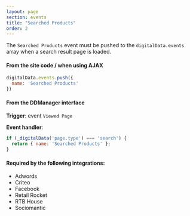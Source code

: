 ```yaml
---
layout: page
section: events
title: "Searched Products"
order: 2
---
```

The `Searched Products` event must be pushed to the `digitalData.events` array when a search result page is loaded.

#### From the site code / when using AJAX
```javascript
digitalData.events.push({
  name: 'Searched Products'
})
```


#### From the DDManager interface
**Trigger**: event `Viewed Page`

**Event handler**:
```javascript
if (_digitalData('page.type') === 'search') {
  return { name: 'Searched Products' };
}
```

#### Required by the following integrations:
* Adwords
* Criteo
* Facebook
* Retail Rocket
* RTB House
* Sociomantic